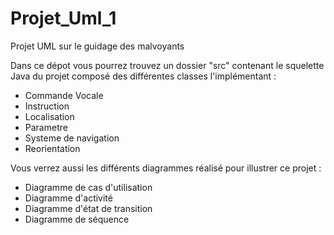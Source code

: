 # Projet_Uml_1
Projet UML sur le guidage des malvoyants

Dans ce dépot vous pourrez trouvez un dossier "src" contenant le squelette Java du projet composé des différentes classes l'implémentant : 
- Commande Vocale
- Instruction
- Localisation
- Parametre
- Systeme de navigation
- Reorientation

Vous verrez aussi les différents diagrammes réalisé pour illustrer ce projet :
- Diagramme de cas d'utilisation
- Diagramme d'activité
- Diagramme d'état de transition
- Diagramme de séquence
